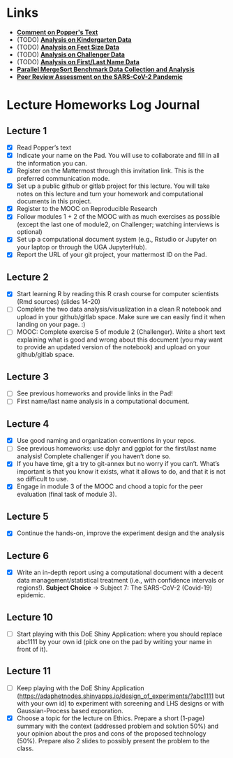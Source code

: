 # Links
- [**Comment on Popper's Text**](https://github.com/guikk/ScientificMethodology/blob/main/Homeworks/CommentPopper.md)
- (TODO) [**Analysis on Kindergarten Data**]() 
- (TODO) [**Analysis on Feet Size Data**]() 
- (TODO) [**Analysis on Challenger Data**]() 
- (TODO) [**Analysis on First/Last Name Data**]() 
- [**Parallel MergeSort Benchmark Data Collection and Analysis**](https://github.com/guikk/M2R-ParallelQuicksort)
- [**Peer Review Assessment on the SARS-CoV-2 Pandemic**](https://github.com/guikk/ScientificMethodology/blob/main/MOOC/Module3/PeerAssessment/SARS-CoV-2PandemicAnalysis.ipynb)

# Lecture Homeworks Log Journal
##  Lecture 1
- [X] Read Popper’s text
- [X] Indicate your name on the Pad. You will use to collaborate and fill in all the information you can.
- [X] Register on the Mattermost through this invitation link. This is the preferred communication mode.
- [X] Set up a public github or gitlab project for this lecture. You will take notes on this lecture and turn your homework and computational documents in this project.
- [X] Register to the MOOC on Reproducible Research
- [X] Follow modules 1 + 2 of the MOOC with as much exercises as possible (except the last one of module2, on Challenger; watching interviews is optional)
- [X] Set up a computational document system (e.g., Rstudio or Jupyter on your laptop or through the UGA JupyterHub).
- [X] Report the URL of your git project, your mattermost ID on the Pad.

## Lecture 2
- [X] Start learning R by reading this R crash course for computer scientists (Rmd sources) (slides 14-20)
- [ ] Complete the two data analysis/visualization in a clean R notebook and upload in your github/gitlab space. Make sure we can easily find it when landing on your page. :)
- [ ] MOOC: Complete exercise 5 of module 2 (Challenger). Write a short text explaining what is good and wrong about this document (you may want to provide an updated version of the notebook) and upload on your github/gitlab space.

## Lecture 3
- [ ] See previous homeworks and provide links in the Pad!
- [ ] First name/last name analysis in a computational document.

## Lecture 4
- [X] Use good naming and organization conventions in your repos.
- [ ] See previous homeworks: use dplyr and ggplot for the first/last name analysis! Complete challenger if you haven’t done so.
- [X] If you have time, git a try to git-annex but no worry if you can’t. What’s important is that you know it exists, what it allows to do, and that it is not so difficult to use.
- [X] Engage in module 3 of the MOOC and chood a topic for the peer evaluation (final task of module 3).

## Lecture 5
- [X] Continue the hands-on, improve the experiment design and the analysis

## Lecture 6
- [X] Write an in-depth report using a computational document with a decent data management/statistical treatment (i.e., with confidence intervals or regions!).
**Subject Choice** -> Subject 7: The SARS-CoV-2 (Covid-19) epidemic.

## Lecture 10
- [ ] Start playing with this DoE Shiny Application: [](https://adaphetnodes.shinyapps.io/design_of_experiments/?abc1111) where you should replace abc1111 by your own id (pick one on the pad by writing your name in front of it).

## Lecture 11
- [ ] Keep playing with the DoE Shiny Application (https://adaphetnodes.shinyapps.io/design_of_experiments/?abc1111 but with your own id) to experiment with screening and LHS designs or with Gaussian-Process based exporation.
- [X] Choose a topic for the lecture on Ethics. Prepare a short (1-page) summary with the context (addressed problem and solution 50%) and your opinion about the pros and cons of the proposed technology (50%). Prepare also 2 slides to possibly present the problem to the class.
